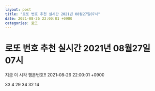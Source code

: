 ```yaml
---
layout: post
title: "로또 번호 추천 실시간 2021년 08월27일07시"
date: 2021-08-26 22:00:01 +0900
categories: 로또
---
```


# 로또 번호 추천 실시간 2021년 08월27일07시

지금 이 시각 행운번호!! 2021-08-26 22:00:01 +0900

 33  4  29  34  32  14 

